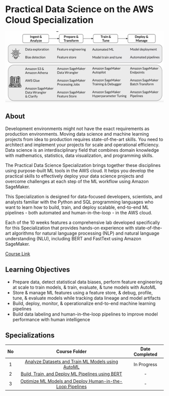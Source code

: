 # Practical Data Science on the AWS Cloud Specialization

![chart](ml-workflow.png)

## About

Development environments might not have the exact requirements as production environments. Moving data science and machine learning projects from idea to production requires state-of-the-art skills. You need to architect and implement your projects for scale and operational efficiency. Data science is an interdisciplinary field that combines domain knowledge with mathematics, statistics, data visualization, and programming skills.

The Practical Data Science Specialization brings together these disciplines using purpose-built ML tools in the AWS cloud. It helps you develop the practical skills to effectively deploy your data science projects and overcome challenges at each step of the ML workflow using Amazon SageMaker.

This Specialization is designed for data-focused developers, scientists, and analysts familiar with the Python and SQL programming languages who want to learn how to build, train, and deploy scalable, end-to-end ML pipelines - both automated and human-in-the-loop - in the AWS cloud.

Each of the 10 weeks features a comprehensive lab developed specifically for this Specialization that provides hands-on experience with state-of-the-art algorithms for natural language processing (NLP) and natural language understanding (NLU), including BERT and FastText using Amazon SageMaker.

[Course Link](https://www.coursera.org/specializations/practical-data-science)

## Learning Objectives

- Prepare data, detect statistical data biases, perform feature engineering at scale to train models, & train, evaluate, & tune models with AutoML
- Store & manage ML features using a feature store, & debug, profile, tune, & evaluate models while tracking data lineage and model artifacts
- Build, deploy, monitor, & operationalize end-to-end machine learning pipelines
- Build data labeling and human-in-the-loop pipelines to improve model performance with human intelligence

## Specializations

| No  |                                       Course Folder                                       | Date Completed |
| :-: | :---------------------------------------------------------------------------------------: | :------------: |
|  1  |     [Analyze Datasets and Train ML Models using AutoML](https://tinyurl.com/2dslrxx5)     |  In Progress   |
|  2  |     [Build, Train, and Deploy ML Pipelines using BERT](https://tinyurl.com/2qywpem6)      |       -        |
|  3  | [Optimize ML Models and Deploy Human-in-the-Loop Pipelines](https://tinyurl.com/2mkugzaa) |       -        |
